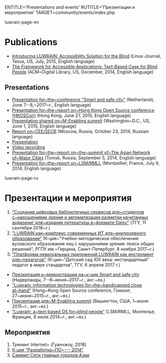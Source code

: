 
ENTITLE='Presentations and events'
RUTITLE='Презентации и мероприятия'
TARGET=community/events/index.php

luwrain-page-en

# Publications

* [Introducing LUWRAIN: Accessibility Solution for the Blind](http://marigostra.com/materials/LuwrainLinuxJournal2015.html)
(Linux Journal, Texus, US, July, 2015, English language)
* [The Framework for Accessible Applications: Text-Based Case for Blind People](http://marigostra.com/materials/LuwrainSecr2014.html) 
(ACM~Digital Library, US, December, 2014, English language)

## Presentations

* [Presentation for~the~conference "Smart and safe city"](http://download.luwrain.org/pdf/presentation-SmartCity-2017-06-08.pdf)
(Netherlands, June 7--8,~2017~г., English language)
* [Presentation for~the~report on~Hong Kong Open Source conference (HKOSCon)](http://download.luwrain.org/pdf/presentation-en-HongKongOSConference-2015-06-27.pdf)
(Hong Kong, June 27, 2015, English language)
* [Presentation shared on~M-Enabling summit](http://download.luwrain.org/pdf/presentation-MEnablingWashington-en-2015-06-01.pdf)
(Washington~D.C., US, June 1, 2015, English language)
* [Report on~CEE/SECR](http://2014.secr.ru/lang/ru/program/submitted-presentations/framework-for-accessible-applications-text-base-case-for-blind-people)
(Moscow, Russia, October 23, 2014, Russian language)
 * [Presentation](http://download.luwrain.org/pdf/presentation-ceesecr-ru-2014-10-23.pdf)
 * [Video recording](https://vimeo.com/118003817)
* [Presentation for~the~report on~the~summit of~The Asian Network of~Major Cities](http://download.luwrain.org/pdf/presentation-anmc-en-2014-09-05.pdf)
(Tomsk, Russia, September 5, 2014, English language)
* [Presentation for~the~report on~LSM/RMLL](http://download.luwrain.org/pdf/presentation-LSMRMLL-en-2014-07-09.pdf)
(Montpellier, France, July 9, 2014, English language)


luwrain-page-ru

# Презентации и мероприятия


1. ["Создание цифровых библиотечных сервисов для~студентов с~нарушениями зрения и автоматизация разметки начитанных аудиокниг для~издания литературы в~формате Daisy"](http://download.luwrain.org/pdf/presentation-ru-tsulib-2018-09-11.pdf)
(ТГУ, 11 сентября 2018~г.)
1. ["LUWRAIN как~комплекс современных ИТ для~инклюзивного образования"](http://download.luwrain.org/pdf/presentation-ru-spb-2017-11-08.pdf)
(К-ция~"Учебно-методическое обеспечение вузовского образования лиц с нарушениями зрения:  поиск общих решений",
РГПУ им.~Герцена, Санкт-Петербург, 8 ноября 2017~г.)
1. ["Платформа невизуальных приложений LUWRAIN как инструмент для~педагогов"](http://download.luwrain.org/pdf/presentation-ru-kindergarten-2017-04-06.pdf)
(К-ция~"Детский сад XIX века: нестандартный" педагог в мире стандартов",
ТГУ, 6 апреля 2017 г.)
* [Презентация к~демонстрации на~к-ции Smart and safe city](http://download.luwrain.org/pdf/presentation-en-SmartCity-2017-06-08.pdf)
(Нидерланды, 7--8~июня~2017~г., анг.~яз.)
* ["Luwrain: information technologies for~the~handicapped close at~hand"](http://download.luwrain.org/pdf/presentation-en-HongKongOSConference-2015-06-27.pdf)
(Hong~Kong Open Source conference, Гонконг, 27~июня~2015~г., анг.~яз.)
* [Презентация для~M-Enabling summit](http://download.luwrain.org/pdf/presentation-en-MEnablingWashington-2015-06-01.pdf)
(Вашингтон, США, 1~июня 2015~г., анг.~яз.)
* ["Luwrain: a~text-based OS for~blind people"](http://download.luwrain.org/pdf/presentation-en-LSMRMLL-2014-07-09.pdf)
(LSM/RMLL, Монпелье, Франция, 9 июля 2014~г., анг.~яз.)

## Мероприятия

1. Тренинг Internet+ (Гуанчжоу, 2018)
1. [К-ция "Разработка~ПО~--- 2014"](local:ceesecr2014/)
1. [Саммит Сети главных городов Азии](http://download.luwrain.org/pdf/presentation-anmc-en-2014-09-05.pdf)

